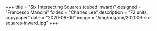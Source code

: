 +++
title = "Six Intersecting Squares (cubed inward)"
designed = "Francesco Mancini"
folded = "Charles Lee"
description = "72 units, copypaper"
date = "2020-06-06"
image = "/img/origami/202006-six-squares-inward.jpg"
+++